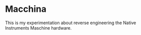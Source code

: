 Macchina
========

This is my experimentation about reverse engineering the Native Instruments Maschine hardware.

